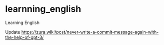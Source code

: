 # learnning_english
Learning English

Update
https://zura.wiki/post/never-write-a-commit-message-again-with-the-help-of-gpt-3/
